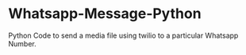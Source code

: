 # Whatsapp-Message-Python

Python Code to send a media file using twilio to a particular Whatsapp Number.

